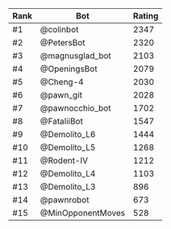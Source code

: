 Rank|Bot|Rating
---|---|---
#1|@colinbot|2347
#2|@PetersBot|2320
#3|@magnusglad_bot|2103
#4|@OpeningsBot|2079
#5|@Cheng-4|2030
#6|@pawn_git|2028
#7|@pawnocchio_bot|1702
#8|@FataliiBot|1547
#9|@Demolito_L6|1444
#10|@Demolito_L5|1268
#11|@Rodent-IV|1212
#12|@Demolito_L4|1103
#13|@Demolito_L3|896
#14|@pawnrobot|673
#15|@MinOpponentMoves|528
